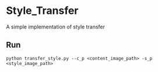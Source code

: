 # Style_Transfer
A simple implementation of style transfer

## Run
`python transfer_style.py --c_p <content_image_path> -s_p <style_image_path>`

